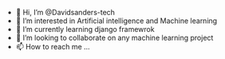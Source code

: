 - 👋 Hi, I’m @Davidsanders-tech
- 👀 I’m interested in Artificial intelligence and Machine learning
- 🌱 I’m currently learning django framewrok
- 💞️ I’m looking to collaborate on any machine learning project
- 📫 How to reach me ...

<!---
Davidsanders-tech/Davidsanders-tech is a ✨ special ✨ repository because its `README.md` (this file) appears on your GitHub profile.
You can click the Preview link to take a look at your changes.
--->
